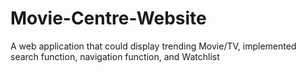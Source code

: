 # Movie-Centre-Website
A web application that could display trending Movie/TV, implemented search function, navigation function, and Watchlist
